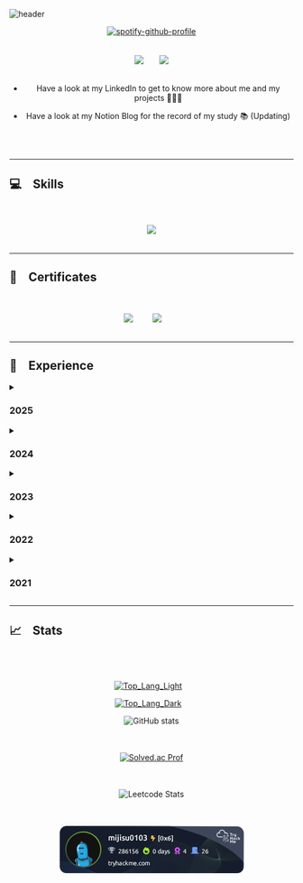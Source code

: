 ![header](https://capsule-render.vercel.app/api?type=Waving&text=Welcome%20to%20Jisu's%20GitHub%20🙌🏻\&c&&color=gradient&&fontSize=60&animation=twinkling&height=250&reversal=true&fontAlignY=40)

<body >

<div align="center">

[![spotify-github-profile](https://spotify-github-profile.kittinanx.com/api/view?uid=mxz3mdyod6qrp36c2twau4crh&cover_image=true&theme=novatorem&show_offline=false&background_color=121212&interchange=false&bar_color=0061ff&bar_color_cover=true)](https://open.spotify.com/user/mxz3mdyod6qrp36c2twau4crh?si=7cca00013c6a42ac)<br><br><br>
  <a href="https://www.linkedin.com/in/mijisu0103" target="_blank"><img src="https://custom-icon-badges.demolab.com/badge/LinkedIn-0A66C2?logo=linkedin-white&logoColor=fff"/></a>&nbsp;&nbsp;&nbsp;&nbsp;&nbsp;&nbsp;
  <a href="https://mjsarchive.notion.site/Tech-log-11c5e786f1f180f88f82e54ea85dd847" target="_blank"><img src="https://img.shields.io/badge/Notion-000?&logo=notion&logoColor=fff"/></a>
  <br><br>

* Have a look at my LinkedIn to get to know more about me and my projects 👩🏻‍💻
* Have a look at my Notion Blog for the record of my study 📚 (Updating)

  <br><br>
</div>

---
## 💻 &nbsp;&nbsp; Skills 
<p align="center">
  <br><br>
    <img src="https://skillicons.dev/icons?i=aws,linux,docker,kubernetes,jenkins,ansible,terraform,prometheus,grafana,mysql,py,sklearn,pytorch,tensorflow,java,kotlin,spring,supabase,cs,unity,cpp,unreal,lua,robloxstudio,html,css,tailwind,js,ts,nextjs,threejs,react&theme=light&perline=8" />
  <br><br>
</p>

---
## 🪪 &nbsp;&nbsp; Certificates
<p align="center">
<br><br>
  <img src="https://miro.medium.com/v2/resize:fit:600/1*415D-ou6S2-FfkULw-b5YA.png" width="150" />&nbsp;&nbsp;&nbsp;&nbsp;&nbsp;&nbsp;&nbsp;&nbsp;
  <img src="https://images.credly.com/images/8b8ed108-e77d-4396-ac59-2504583b9d54/cka_from_cncfsite__281_29.png" width="150" />&nbsp;&nbsp;&nbsp;&nbsp;&nbsp;&nbsp;&nbsp;&nbsp;
  <br><br>
</p>

---
## 📂 &nbsp;&nbsp; Experience
<details>
<summary><h3>2025</h3></summary>

**March 2025 - April 2025**      
[QMML Website](https://github.com/Queen-Mary-Machine-Learning-Society/website)
<br>

**February 2025 - March 2025**      
[Startup Profitability Prediction](https://github.com/mijisu0103/Startup-Profitability-Prediction) [Grade: Distinction]
<br>

**February 2025 - March 2025**      
[Data Driven Decision Making Risk Analysis](https://github.com/mijisu0103/Data-Driven-Decision-Making-Risk-Analysis) [Grade: Distinction]
<br>

**January 2025 - April 2025**      
[Point Me](https://www.figma.com/proto/ZZBmQR8065FhLcF9sXw3ky/Minji-s-Assistive-App-Design?node-id=368-7134&t=Z6cUgyHvp68Vdes9-1&starting-point-node-id=368%3A7265)
<br>

**November 2024 - September 2025**      
[Project](https://github.com/mijisu0103/Project)
<br>

**October 2024 - March 2025**      
[qTech & qNomics Interdisciplinary Project](https://github.com/mijisu0103/qTech-qNomics)
<br>

**October 2024 - March 2025**      
[Queen Mary Machine Learning Society](https://github.com/mijisu0103/QMUL-ML-Soc)
<br>

</details>

<details>
<summary><h3>2024</h3></summary>

**November 2024 - September 2025**      
[Project](https://github.com/mijisu0103/Project)
<br>

**November 2024 - November 2024**   
[Covid Dashboard Project](https://github.com/mijisu0103/Covid-Dashboard-Project) [Grade: Distinction]
<br>  

**October 2024 - November 2024**        
[Database Systems Project for Library Systems](https://github.com/mijisu0103/DB-for-Library-Systems) [Grade: Distinction]   
<br>
**October 2024 - March 2025**      
[qTech & qNomics Interdisciplinary Project](https://github.com/mijisu0103/qTech-qNomics)
<br>

**October 2024 - March 2025**      
[Queen Mary Machine Learning Society](https://github.com/mijisu0103/QMUL-ML-Soc)
<br>

**August 2024 - August 2024**    
[Footprints Plan]() [Won 2nd place]   
<br>
**July 2024 - August 2024**         
[The first SK AI Data Academy](https://github.com/mijisu0103/SK-AI-Data-Academy)
<br>

</details>

<details>
<summary><h3>2023</h3></summary>

**October 2023 - December 2023**      
[Space Bound](https://www.youtube.com/watch?v=GqBPYT0WWIg) [Grade: Distinction]  
<br>
**March 2023 - September 2023** <br>
[Self-taught Lua, C++ & Unreal Engine 5](https://github.com/mijisu0103/Game-Programming)  
[C++ Study for Game Programming](https://github.com/mijisu0103/CPP)
<br> 

</details>

<details>
<summary><h3>2022</h3></summary>

**July 2022 - November 2022**      
[Project MJS Archive]()   
<br>
**January 2022 - March 2022** <br> 
[Self-taught Python](https://github.com/mijisu0103/Python)   
<br> 

</details>

<details>
<summary><h3>2021</h3></summary>

**March 2021 - August 2021**      
[Self-taught C# & Unity Game Development](https://github.com/mijisu0103/Game-Programming)   
<br> 

</details>

---
## 📈 &nbsp;&nbsp; Stats 
 <div  align="center">

<br><br><br><span>[![Top_Lang_Light](https://github-readme-stats.vercel.app/api/top-langs/?username=mijisu0103&hide=ipynb&layout=compact&theme=shadow_red#gh-light-mode-only)](https://github.com/mijisu0103#gh-light-mode-only)&nbsp;&nbsp;&nbsp;

[![Top_Lang_Dark](https://github-readme-stats.vercel.app/api/top-langs/?username=mijisu0103&layout=compact&theme=graywhite#gh-dark-mode-only)](https://github.com/mijisu0103#gh-dark-mode-only)&nbsp;&nbsp;&nbsp;

<span>![GitHub stats](https://github-readme-stats.vercel.app/api?username=mijisu0103&show_icons=true&theme=graywhite)<br><br><br>

<span>[![Solved.ac Prof](http://mazassumnida.wtf/api/v2/generate_badge?boj=crazy_sus01)](https://solved.ac/profile/crazy_sus01)</span><br><br><br>

<span>![Leetcode Stats](https://leetcard.jacoblin.cool/mijisu0103?font=Mulish)</span><br><br><br>

<span>![TryHackMe Badges](https://raw.githubusercontent.com/mijisu0103/mijisu0103/badges/badges/tryhackme_badge.png)</span><br><br><br>


 </div>
</div>

